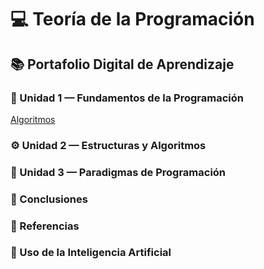 # 💻 Teoría de la Programación  

## 📚 Portafolio Digital de Aprendizaje  

### 🧩 Unidad 1 — Fundamentos de la Programación  
[Algoritmos](unidadUno.md)

### ⚙️ Unidad 2 — Estructuras y Algoritmos  
### 🧠 Unidad 3 — Paradigmas de Programación  

### 🏁 Conclusiones  
### 📖 Referencias  
### 🤖 Uso de la Inteligencia Artificial  
